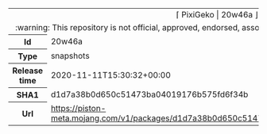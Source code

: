 <html><table>
<tr><td colspan="2" align="center"><img width="0" height="0"><br/>⌈ PixiGeko | 20w46a ⌋<br/><img width="0" height="0"></td></tr>
<tr><td colspan="2" align="center"><img width="0" height="0"><br/>
:warning: This repository is not official, approved, endorsed, associated or connected with Mojang :warning:
<br/><img width="0" height="0"></td></tr>
<tr><th>Id</th><td>20w46a</td></tr>
<tr><th>Type</th><td>snapshots</td></tr>
<tr><th>Release time</th><td>2020-11-11T15:30:32+00:00</td></tr>
<tr><th>SHA1</th><td>d1d7a38b0d650c51473ba04019176b575fd6f34b</td></tr>
<tr><th>Url</th><td><a href="https://piston-meta.mojang.com/v1/packages/d1d7a38b0d650c51473ba04019176b575fd6f34b/20w46a.json">https://piston-meta.mojang.com/v1/packages/d1d7a38b0d650c51473ba04019176b575fd6f34b/20w46a.json</a></td></tr>